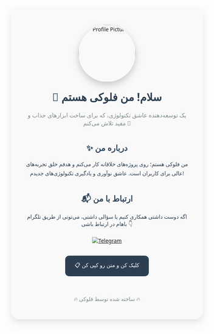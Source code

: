 <div align="center" style="font-family: 'Segoe UI', Tahoma, Geneva, Verdana, sans-serif; background-color: #f9f9f9; padding: 30px; border-radius: 20px; box-shadow: 0 8px 20px rgba(0,0,0,0.1);">

  <img src="https://your-image-url.com/floki-profile-pic.png"
       alt="Profile Picture"
       width="150"
       style="border-radius: 50%; box-shadow: 0 8px 20px rgba(0, 0, 0, 0.2); transition: transform 0.3s ease-in-out;"
       onmouseover="this.style.transform='scale(1.15)'"
       onmouseout="this.style.transform='scale(1)'">

  <h1 style="color: #2c3e50; font-size: 2em; margin-top: 20px;">👋 سلام! من فلوکی هستم</h1>
  <p style="font-size: 1.1em; color: #7f8c8d; max-width: 600px;">یک توسعه‌دهنده عاشق تکنولوژی، که برای ساخت ابزارهای جذاب و مفید تلاش می‌کنم 🚀</p>

  <h2 style="color: #34495e; margin-top: 40px;">✨ درباره من</h2>
  <p style="max-width: 600px; color: #2c3e50; line-height: 1.7;">من فلوکی هستم؛ روی پروژه‌های خلاقانه کار می‌کنم و هدفم خلق تجربه‌های عالی برای کاربران است. عاشق نوآوری و یادگیری تکنولوژی‌های جدیدم!</p>

  <h2 style="color: #34495e; margin-top: 40px;">📬 ارتباط با من</h2>
  <p style="color: #2c3e50;">اگه دوست داشتی همکاری کنیم یا سؤالی داشتی، می‌تونی از طریق تلگرام باهام در ارتباط باشی 👇</p>

  <div style="margin: 20px 0;">
    <a href="https://t.me/your-telegram" target="_blank">
      <img src="https://img.shields.io/badge/Telegram-2CA5E0?style=for-the-badge&logo=telegram&logoColor=white"
           alt="Telegram"
           style="transition: transform 0.3s ease-in-out;"
           onmouseover="this.style.transform='scale(1.1)'"
           onmouseout="this.style.transform='scale(1)'">
    </a>
  </div>

  <!-- Copy Text Button -->
  <div style="margin: 30px 0;">
    <button onclick="copyText()" style="background-color: #2c3e50; color: white; border: none; padding: 15px 25px; font-size: 1em; border-radius: 10px; cursor: pointer; transition: background-color 0.3s ease;">
      📋 کلیک کن و متن رو کپی کن
    </button>
    <p id="copyAlert" style="display:none; color: green; margin-top: 10px;">✅ متن با موفقیت کپی شد!</p>
  </div>

  <footer style="margin-top: 50px; color: #7f8c8d;">
    <p>🔥 ساخته شده توسط فلوکی 🔥</p>
  </footer>

</div>

<script>
  function copyText() {
    const text = "عرفان اینو میخواهم کپی کنن";
    navigator.clipboard.writeText(text).then(function() {
      document.getElementById('copyAlert').style.display = 'block';
      setTimeout(() => {
        document.getElementById('copyAlert').style.display = 'none';
      }, 2000);
    });
  }
</script>